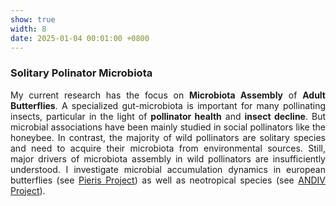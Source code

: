 ```yaml
---
show: true
width: 8
date: 2025-01-04 00:01:00 +0800
---
```


<div class="p-4" style="text-align: justify;">
    <h3>Solitary Polinator Microbiota</h3>
           <p>
       My current research has the focus on <strong>Microbiota Assembly</strong> of <strong>Adult Butterflies</strong>. A specialized gut-microbiota is important for many pollinating insects, particular in the light of <strong>pollinator health</strong> and <strong>insect decline</strong>. But microbial associations have been mainly studied in social pollinators like the honeybee. In contrast, the majority of wild pollinators are solitary species and need to acquire their microbiota from environmental sources. Still, major drivers of microbiota assembly in wild pollinators are insufficiently understood. I investigate microbial accumulation dynamics in european butterflies (see <a href="#Pieris">Pieris Project</a>) as well as neotropical species (see <a href="#ANDIV">ANDIV Project</a>).
        </p>
    </div>
